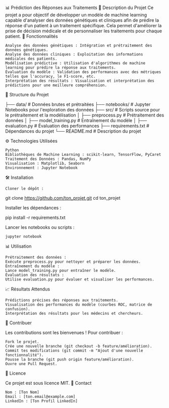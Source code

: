 📊 Prédiction des Réponses aux Traitements
📝 Description du Projet
Ce projet a pour objectif de développer un modèle de machine learning capable d'analyser des données génétiques et cliniques afin de prédire la réponse d'un patient à un traitement spécifique. Cela permet d'améliorer la prise de décision médicale et de personnaliser les traitements pour chaque patient.
🚀 Fonctionnalités

    Analyse des données génétiques : Intégration et prétraitement des données génétiques.
    Analyse des données cliniques : Exploitation des informations médicales des patients.
    Modélisation prédictive : Utilisation d'algorithmes de machine learning pour prédire la réponse aux traitements.
    Évaluation du modèle : Validation des performances avec des métriques telles que l'accuracy, le F1-score, etc.
    Interprétation des résultats : Visualisation et interprétation des prédictions pour une meilleure compréhension.

📂 Structure du Projet

├── data/                     # Données brutes et prétraitées
├── notebooks/                # Jupyter Notebooks pour l'exploration des données
├── src/                      # Scripts source pour le prétraitement et la modélisation
│   ├── preprocess.py         # Prétraitement des données
│   ├── model_training.py     # Entraînement du modèle
│   ├── evaluation.py         # Évaluation des performances
├── requirements.txt          # Dépendances du projet
└── README.md                 # Description du projet

⚙️ Technologies Utilisées

    Python
    Bibliothèques de Machine Learning : scikit-learn, TensorFlow, PyCaret
    Traitement des Données : Pandas, NumPy
    Visualisation : Matplotlib, Seaborn
    Environnement : Jupyter Notebook

🛠️ Installation

    Cloner le dépôt :

git clone https://github.com/ton_projet.git
cd ton_projet

Installer les dépendances :

pip install -r requirements.txt

Lancer les notebooks ou scripts :

    jupyter notebook

📊 Utilisation

    Prétraitement des données :
    Exécute preprocess.py pour nettoyer et préparer les données.
    Entraînement du modèle :
    Lance model_training.py pour entraîner le modèle.
    Évaluation des résultats :
    Utilise evaluation.py pour évaluer et visualiser les performances.

📈 Résultats Attendus

    Prédictions précises des réponses aux traitements.
    Visualisation des performances du modèle (courbes ROC, matrice de confusion).
    Interprétation des résultats pour les médecins et chercheurs.

🤝 Contribuer

Les contributions sont les bienvenues ! Pour contribuer :

    Fork le projet.
    Crée une nouvelle branche (git checkout -b feature/amélioration).
    Commit tes modifications (git commit -m "Ajout d'une nouvelle fonctionnalité").
    Pousse la branche (git push origin feature/amélioration).
    Ouvre une Pull Request.

📝 Licence

Ce projet est sous licence MIT.
📧 Contact

    Nom : [Ton Nom]
    Email : [ton.email@example.com]
    LinkedIn : [Ton Profil LinkedIn]
